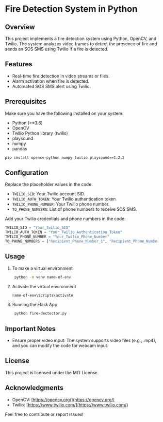 # Fire Detection System in Python

## Overview

This project implements a fire detection system using Python, OpenCV, and Twilio. The system analyzes video frames to detect the presence of fire and sends an SOS SMS using Twilio if a fire is detected.

## Features

- Real-time fire detection in video streams or files.
- Alarm activation when fire is detected.
- Automated SOS SMS alert using Twilio.

## Prerequisites

Make sure you have the following installed on your system:

- Python (>=3.6)
- OpenCV
- Twilio Python library (twilio)
- playsound
- numpy
- pandas

```bash
pip install opencv-python numpy twilio playsound==1.2.2
```

## Configuration

Replace the placeholder values in the code:

- `TWILIO_SID`: Your Twilio account SID.
- `TWILIO_AUTH_TOKEN`: Your Twilio authentication token.
- `TWILIO_PHONE_NUMBER`: Your Twilio phone number.
- `TO_PHONE_NUMBERS`: List of phone numbers to receive SOS SMS.

Add your Twilio credentials and phone numbers in the code:

```python
TWILIO_SID = "Your_Twilio_SID"
TWILIO_AUTH_TOKEN = "Your_Twilio_Authentication_Token"
TWILIO_PHONE_NUMBER = "Your_Twilio_Phone_Number"
TO_PHONE_NUMBERS = ["Recipient_Phone_Number_1", "Recipient_Phone_Number_2"]

```

## Usage

1. To make a virtual environment
   ```sh
    python -m venv name-of-env

2. Activate the virtual environment
   ```sh
   name-of-env\Scripts\activate

3. Running the Flask App
   ```sh
    python fire-dectector.py
    ```

## Important Notes

- Ensure proper video input: The system supports video files (e.g., .mp4), and you can modify the code for webcam input.

## License

This project is licensed under the MIT License.

## Acknowledgments

- OpenCV: [https://opencv.org/](https://opencv.org/)
- Twilio: [https://www.twilio.com/](https://www.twilio.com/)

Feel free to contribute or report issues!





